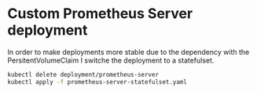# Custom Prometheus Server deployment

In order to make deployments more stable due to the dependency with the
PersitentVolumeClaim I switche the deployment to a statefulset.

```bash
kubectl delete deployment/prometheus-server
kubectl apply -f prometheus-server-statefulset.yaml
```
